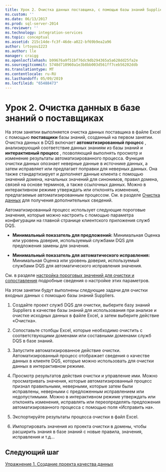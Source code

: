```yaml
---
title: Урок 2. Очистка данных поставщика, с помощью базы знаний Suppliers | Документация Майкрософт
ms.custom: ''
ms.date: 06/13/2017
ms.prod: sql-server-2014
ms.reviewer: ''
ms.technology: integration-services
ms.topic: conceptual
ms.assetid: 215c14de-fc3f-46de-a022-bf69b9ea2a96
author: lrtoyou1223
ms.author: lle
manager: craigg
ms.openlocfilehash: b99676a9f51bf76dc9db294365a5a628dd25fa2e
ms.sourcegitcommit: 5748d710960a1e3b8bb003d561ff7ceb56202ddb
ms.translationtype: MT
ms.contentlocale: ru-RU
ms.lasthandoff: 05/09/2019
ms.locfileid: "65488473"
---
```

# <a name="lesson-2-cleansing-supplier-data-using-the-suppliers-knowledge-base"></a>Урок 2. Очистка данных в базе знаний о поставщиках
  На этом занятии выполняется очистка данных поставщика в файле Excel с помощью **поставщики** базы знаний, созданный на первом занятии. Очистка данных в DQS включает **автоматизированный процесс** , анализирующий соответствие данных знаниям из базы знаний и **интерактивный процесс** , позволяющий выполнять просмотр и изменение результаты автоматизированного процесса. Функция очистки данных опознает неверные данные в источнике данных, а затем исправляет или предлагает поправки для неверных данных. Она также стандартизирует и дополняет данные клиента с помощью значений домена, начальных значений для синонимов, правил домена, связей на основе терминов, а также ссылочных данных. Можно в интерактивном режиме утверждать или отклонять изменения, предлагаемые автоматизированным процессом. См. в разделе [Очистка данных](https://msdn.microsoft.com/library/gg524800.aspx) для получения дополнительных сведений.  
  
 Автоматизированный процесс использует следующие пороговые значения, которые можно настроить с помощью параметра конфигурации на главной странице клиентского приложения служб DQS.  
  
-   **Минимальный показатель для предложений:** Минимальная Оценка или уровень доверия, используемый службами DQS для предложения замены для значения.  
  
-   **Минимальный показатель для автоматического исправления:** Минимальная Оценка или уровень доверия, используемый службами DQS для автоматического исправления значения.  
  
 См. в разделе [настройка пороговых значений для очистки и сопоставления](https://msdn.microsoft.com/library/hh510415.aspx) подробные сведения о настройке этих параметров.  
  
 На этом занятии будут выполнены следующие задачи для очистки входных данных с помощью базы знаний Suppliers.  
  
1.  Создайте проект служб DQS для очистки, выберите базу знаний Suppliers в качестве базы знаний для использования при анализе и очистке исходных данных в файле Excel, а затем выберите действие «Очистка».  
  
2.  Сопоставьте столбцы Excel, которые необходимо очистить с соответствующими доменами или составными доменами служб DQS в базе знаний.  
  
3.  Запустите автоматизированное действие очистки. Автоматизированный процесс отображает сведения о качестве данных в клиенте DQS, которые можно использовать для очистки данных в интерактивном режиме.  
  
4.  Просмотр результатов действия очистки и управление ими. Можно просматривать значения, которые автоматизированный процесс признал правильными, неверными, которые затем были исправлены, неверными с предложенным исправлением или недопустимыми. Можно в интерактивном режиме утверждать или отклонять изменения, исправлять или переопределять предложения автоматизированного процесса с помощью поля «Исправить на».  
  
5.  Экспортируйте результаты процесса очистки в файл Excel.  
  
6.  Импортировать значения из проекта очистки в домены, чтобы расширить знания в базе знаний с новые правила, значения, исправления и т.д...  
  
## <a name="next-step"></a>Следующий шаг  
 [Упражнение 1. Создание проекта качества данных](../../2014/tutorials/task-1-creating-a-data-quality-project.md)  
  
  
